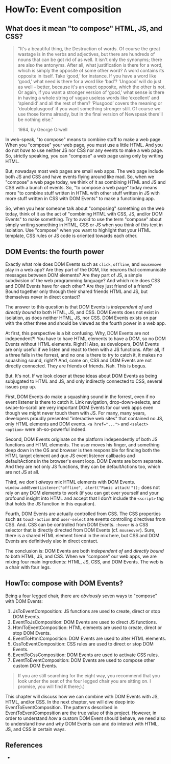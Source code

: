 # HowTo: Event composition

## What does it mean "to compose" HTML, JS, and CSS?

> "It's a beautiful thing, the Destruction of words. Of course the great wastage is in the verbs and 
> adjectives, but there are hundreds of nouns that can be got rid of as well. It isn't only the 
> synonyms; there are also the antonyms. After all, what justification is there for a word, which is 
> simply the opposite of some other word? A word contains its opposite in itself. Take ‘good,’ for 
> instance. If you have a word like ‘good,’ what need is there for a word like ‘bad’? ‘Ungood’ will 
> do just as well – better, because it's an exact opposite, which the other is not. Or again, if you 
> want a stronger version of ‘good,’ what sense is there in having a whole string of vague useless 
> words like ‘excellent’ and ‘splendid’ and all the rest of them? ‘Plusgood’ covers the meaning or 
> ‘doubleplusgood’ if you want something stronger still. Of course we use those forms already, but in 
> the final version of Newspeak there'll be nothing else."
>
> 1984, by George Orwell

In web-speak, "to compose" means to combine stuff to make a web page. When you "compose" your web page, 
you must use a little HTML. And you do not *have to* use neither JS nor CSS nor any events to make a
web page. So, strictly speaking, you can "compose" a web page using only by writing HTML.

But, nowadays most web pages are small web apps. The web page include both JS and CSS and have events 
flying around like mad. So, when we "compose" a web page today, we think of it as combining HTML and
JS and CSS with a bunch of events. So, "to compose a web page" today means more "to combine stuff 
written in HTML with other stuff written in JS with more stuff written in CSS with DOM Events" to make 
a functioning app.

So, when you hear someone talk about "composing" something on the web today, think of it as the act
of "combining HTML with CSS, JS, and/or DOM Events" to make something. Try to avoid to use the term
"compose" about simply writing something in HTML, CSS or JS when you think of this text in isolation.
Use "compose" when you want to highlight that your HTML template, CSS rules or JS code is oriented 
towards each other.

## DOM Events: the fourth power

Exactly what role does DOM Events such as `click`, `offline`, and `mousemove` play in a web app?
Are they part of the DOM, like neurons that communicate messages between DOM elements?
Are they part of JS, a simple subdivision of the web programming language? 
And which role does CSS and DOM Events have for each other? Are they just friend of a friend? 
Bound together only through their shared friends HTML and JS, but themselves never in direct contact?

The answer to this question is that DOM Events is *independent of* and *directly bound to* both
HTML, JS, and CSS. DOM Events does not exist in isolation, as does neither HTML, JS, nor CSS. 
DOM Events exists on par with the other three and should be viewed as the fourth power in a web app.

At first, this perspective is a bit confusing. Why, DOM Events are not independent?! 
You have to have HTML elements to have a DOM, so no DOM Events without HTML elements. Right?!
Also, as developers, DOM Events are only useful if we listen and react to them with a JS functions.
After all, if a three falls in the forrest, and no one is there to try to catch it, 
it makes no squashing sound, right?!
And, come on, CSS and DOM Events are not directly connected. They are friends of friends.
Nah. This is bogus.

But. It's not. If we look closer at these ideas about DOM Events as being subjugated to HTML and JS, 
and only indirectly connected to CSS, several issues pop up.

First, DOM Events do make a squashing sound in the forrest, even if no event listener is there to catch it.
Link navigation, drop-down-selects, and swipe-to-scroll are very important DOM Events for our web apps
even though we might never touch them with JS. For many, many years, developers
proudly presented "interactive web sites" that contained no JS, only HTML elements and DOM events.
`<a href="...">` and `<select><option>` were oh-so-powerful indeed. 

Second, DOM Events originate on the platform independently of both JS functions and 
HTML elements. The user moves his finger, and something deep down in the OS and browser is then 
responsible for finding both the HTML target element and que JS event listener callbacks and 
defaultActions in the browser's event loop. DOM Events are born separate. 
And they are not only JS functions, they can be defaultActions too, which are not JS at all.

Third, we don't *always* mix HTML elements with DOM Events.
`window.addEventListener("offline", alert("Panic attack!"));` does not rely on any DOM elements to work
(if you can get over yourself and your profound insight into HTML and accept that I don't include 
the `<script>` tag that holds the JS function in this equation). 

Fourth, DOM Events are actually controlled from CSS. The CSS properties such as `touch-action` and 
`user-select` are events controlling directives from CSS. And. CSS can be controlled from DOM Events.
`:hover` is a CSS selector that is directly directed from DOM Events (cf. `mouseover`).
Sure, there is a shared HTML element friend in the mix here, but CSS and DOM Events are definitively
also in direct contact.

The conclusion is: DOM Events are both *independent of* and *directly bound to* both HTML, JS, and CSS.
When we "compose" our web apps, we are mixing four main ingredients: HTML, JS, CSS, and DOM Events.
The web is a chair with four legs.

## HowTo: compose with DOM Events?

Being a four legged chair, there are *obviously* seven ways to "compose" with DOM Events:

1. JsToEventComposition: JS functions are used to create, direct or stop DOM Events.
2. EventToJsComposition: DOM Events are used to direct JS functions.
3. HtmlToEventComposition: HTML elements are used to create, direct or stop DOM Events.
4. EventToHtmlComposition: DOM Events are used to alter HTML elements.
5. CssToEventComposition: CSS rules are used to direct or stop DOM Events.
6. EventToCssComposition: DOM Events are used to activate CSS rules.
7. EventToEventComposition: DOM Events are used to compose other custom DOM Events.

> If you are still searching for the eight way, you recommend that you look under the seat of the 
four legged chair you are sitting on. I promise, you will find it there;).)

This chapter will discuss how we can combine with DOM Events with JS, HTML, and/or CSS.
In the next chapter, we will dive deep into EventToEventComposition.
The patterns described in EventToEventComposition are the true value of this project.
However, in order to understand *how* a custom DOM Event should behave, we need also 
to understand *how* and *why* DOM Events can and do interact with HTML, JS, and CSS in certain ways.

## References

 * 